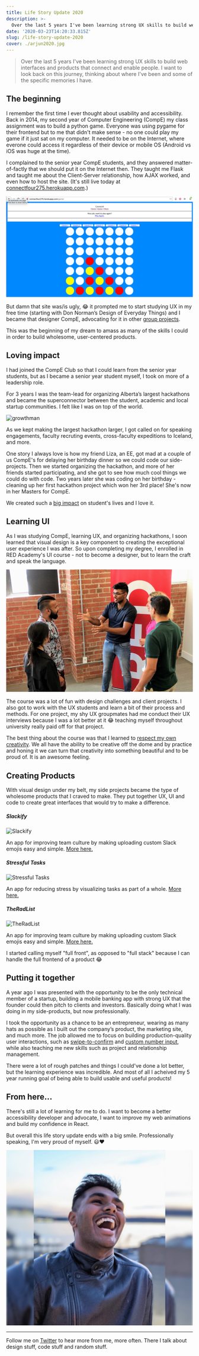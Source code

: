 ```yaml
---
title: Life Story Update 2020
description: >-
  Over the last 5 years I've been learning strong UX skills to build web interfaces and products that connect and enable people. I want to look back on this journey, thinking about where I've been and some of the specific memories I have.
date: '2020-03-23T14:20:33.815Z'
slug: /life-story-update-2020
cover: ./arjun2020.jpg
---
```


> Over the last 5 years I've been learning strong UX skills to build web interfaces and products that connect and enable people. I want to look back on this journey, thinking about where I've been and some of the specific memories I have.

## The beginning

I remember the first time I ever thought about usability and accessibility. Back in 2014, my second year of Computer Engineering (CompE) my class assignment was to build a python game. Everyone was using pygame for their frontend but to me that didn't make sense - no one could play my game if it just sat on my computer. It needed to be on the Internet, where everone could access it regardless of their device or mobile OS (Android vs iOS was huge at the time).

I complained to the senior year CompE students, and they answered matter-of-factly that we should put it on the Internet then. They taught me Flask and taught me about the Client-Server relationship, how AJAX worked, and even how to host the site. (It's still live today at [connectfour275.herokuapp.com](connectfour275.herokuapp.com).) 

![my connect4 game](./connect4.png)

But damn that site was/is ugly, 😂 it prompted me to start studying UX in my free time (starting with Don Norman’s Design of Everyday Things) and I became that designer CompE, advocating for it in other [group projects](https://github.com/arjunkalburgi/CloudyCar). 

This was the beginning of my dream to amass as many of the skills I could in order to build wholesome, user-centered products. 

## Loving impact

I had joined the CompE Club so that I could learn from the senior year students, but as I became a senior year student myself, I took on more of a leadership role. 

For 3 years I was the team-lead for organizing Alberta’s largest hackathons and became the superconnector between the student, academic and local startup communities. I felt like I was on top of the world. 

![growthman](https://cdn-images-1.medium.com/max/800/1*Bjt2NwoxVm5Y1RzdXhfTvw.png)

As we kept making the largest hackathon larger, I got called on for speaking engagements, faculty recruting events, cross-faculty expeditions to Iceland, and more.

One story I always love is how my friend Liza, an EE, got mad at a couple of us CompE's for delaying her birthday dinner so we could code our side-projects. Then we started organizing the hackathon, and more of her friends started participating, and she got to see how much cool things we could do with code. Two years later she was coding on her birthday - cleaning up her first hackathon project which won her 3rd place! She's now in her Masters for CompE.

We created such a [big impact](https://www.arjunkalburgi.com/writing/growth-hack-ed/) on student's lives and I love it.

## Learning UI 

As I was studying CompE, learning UX, and organizing hackathons, I soon learned that visual design is a key component to creating the exceptional user experience I was after. So upon completing my degree, I enrolled in RED Academy's UI course - not to become a designer, but to learn the craft and speak the language. 

![Me at RED](./arjunatred.jpg)

The course was a lot of fun with design challenges and client projects. I also got to work with the UX students and learn a bit of their process and methods. For one project, my shy UX groupmates had me conduct their UX interviews because I was a lot better at it 😂 teaching myself throughout university really paid off for that project.

The best thing about the course was that I learned to [respect my own creativity](https://www.arjunkalburgi.com/writing/thinking-about-being-creative/). We all have the ability to be creative off the dome and by practice and honing it we can turn that creativity into something beautiful and to be proud of. It is an awesome feeling.

## Creating Products 

With visual design under my belt, my side projects became the type of wholesome products that I craved to make. They put together UX, UI and code to create great interfaces that would try to make a difference. 

##### Slackify

![Slackify](https://cdn-images-1.medium.com/max/800/1*OBm4tAGYdUiVVRzfYdsW5g.png)

An app for improving team culture by making uploading custom Slack emojis easy and simple. [More here.](https://www.arjunkalburgi.com/writing/redesigning-slackify-an-easy-custom-emoji-solution-for-slack/)

##### Stressful Tasks

![Stressful Tasks](https://cdn-images-1.medium.com/max/800/1*TR8YgL7Xt5zFyM034CKZzg.jpeg)

An app for reducing stress by visualizing tasks as part of a whole. [More here.](https://www.arjunkalburgi.com/writing/stressful-tasks-a-behavioural-design-experiment/)

##### TheRadList 

![TheRadList](https://miro.medium.com/max/6720/1*3A1c7OFEVCFWX-nwayHYdQ.png)

An app for improving team culture by making uploading custom Slack emojis easy and simple. [More here.](https://github.com/theradlist/theradlist.github.io)

I started calling myself "full front", as opposed to "full stack" because I can handle the full frontend of a product 😂

## Putting it together 

A year ago I was presented with the opportunity to be the only technical member of a startup, building a mobile banking app with strong UX that the founder could then pitch to clients and investors. Basically doing what I was doing in my side-products, but now professionally.

I took the opportunity as a chance to be an entrepreneur, wearing as many hats as possible as I built out the company’s product, the marketing site, and much more. The job allowed me to focus on building production-quality user interactions, such as [swipe-to-confirm](https://www.arjunkalburgi.com/writing/creating-a-swipe-to-confirm-component/) and [custom number input](https://www.arjunkalburgi.com/writing/custom-input-behaviour-for-numbers/), while also teaching me new skills such as project and relationship management.

There were a lot of rough patches and things I could've done a lot better, but the learning experience was incredible. And most of all I acheived my 5 year running goal of being able to build usable and useful products! 

## From here...

There's still a lot of learning for me to do. I want to become a better accessibility developer and advocate, I want to improve my web animations and build my confidence in React. 

But overall this life story update ends with a big smile. Professionally speaking, I'm very proud of myself. 😃❤️

![arjun2020](./arjun2020.jpg)



------



Follow me on [Twitter](twitter.com/arjunkalbugi) to hear more from me, more often. There I talk about design stuff, code stuff and random stuff. 
